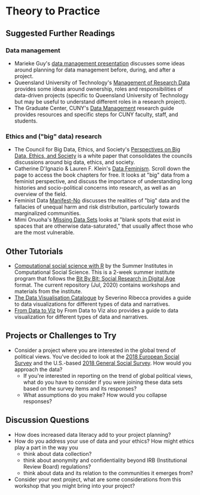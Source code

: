 # Theory to Practice

## Suggested Further Readings

### Data management
- Marieke Guy's [data management presentation](https://www.slideshare.net/MariekeGuy/bridging-the-gap-between-researchers-and-research-data-management) discusses some ideas around planning for data management before, during, and after a project.
- Queensland University of Technology's [Management of Research Data](http://www.mopp.qut.edu.au/D/D_02_08.jsp) provides some ideas around ownership, roles and responsibilities of data-driven projects (specific to Queensland University of Technology but may be useful to understand different roles in a research project).
- The Graduate Center, CUNY's [Data Management](https://libguides.gc.cuny.edu/c.php?g=159618&p=1045072) research guide provides resources and specific steps for CUNY faculty, staff, and students. 

### Ethics and ("big" data) research
- The Council for Big Data, Ethics, and Society's [Perspectives on Big Data, Ethics, and Society](https://bdes.datasociety.net/council-output/perspectives-on-big-data-ethics-and-society/) is a white paper that consolidates the councils discussions around big data, ethics, and society.
- Catherine D'Ignazio & Lauren F. Klein's [Data Feminism](https://data-feminism.mitpress.mit.edu/). Scroll down the page to access the book chapters for free. It looks at "big" data from a feminist perspective, and discuss the importance of understanding long histories and socio-political concerns into research, as well as an overview of the field.
- Feminist Data [Manifest-No](https://www.manifestno.com) discusses the realities of "big" data and the fallacies of unequal harm and risk distribution, particularly towards marginalized communities.
- Mimi Onuoha's [Missing Data Sets](https://github.com/MimiOnuoha/missing-datasets) looks at "blank spots that exist in spaces that are otherwise data-saturated," that usually affect those who are the most vulnerable.

## Other Tutorials

- [Computational social science with R](https://compsocialscience.github.io/summer-institute/curriculum#day_2) by the Summer Institutes in Computational Social Science. This is a 2-week summer institute program that follows the [Bit By Bit: Social Research in Digital Age](https://www.bitbybitbook.com/en/1st-ed/preface/) format. The current repository (Jul, 2020) contains workshops and materials from the institute. 
- [The Data Visualisation Catalogue](https://datavizcatalogue.com/search.html) by Severino Ribecca provides a guide to data visualizations for different types of data and narratives.
- [From Data to Viz](https://www.data-to-viz.com/) by From Data to Viz also provides a guide to data visualization for different types of data and narratives.

## Projects or Challenges to Try

- Consider a project where you are interested in the global trend of political views. You've decided to look at the [2018 European Social Survey](http://nesstar.ess.nsd.uib.no/webview/index.jsp?v=2&previousmode=table&regMod=corr&submode=variable&analysismode=table&study=http%3A%2F%2F129.177.90.83%3A80%2Fobj%2FfStudy%2FESS9e02.0&gs=undefined&variable=http%3A%2F%2F129.177.90.83%3A80%2Fobj%2FfVariable%2FESS9e02.0_V93&mode=documentation&top=yes) and the U.S.-based [2018 General Social Survey](https://gssdataexplorer.norc.org/variables/vfilter?utf8=%E2%9C%93&user_search_id=&state_id=&search_type=&keyword=politic&doslider=0&yrmin=1972&yrmax=2018&years=2018&subjects=&ssearch=&commit=SEARCH). How would you approach the data? 
    - If you're interested in reporting on the trend of global political views, what do you have to consider if you were joining these data sets based on the survey items and its responses? 
    - What assumptions do you make? How would you collapse responses? 

## Discussion Questions

- How does increased data literacy add to your project planning? 
- How do you address your use of data and your ethics? How might ethics play a part in the way you
    - think about data collection?
    - think about anonymity and confidentiality beyond IRB (Institutional Review Board) regulations?
    - think about data and its relation to the communities it emerges from?
- Consider your next project, what are some considerations from this workshop that you might bring into your project?

